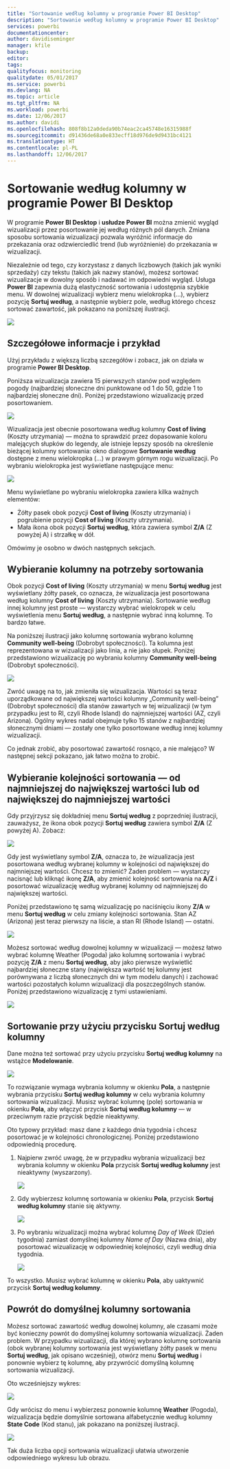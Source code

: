```yaml
---
title: "Sortowanie według kolumny w programie Power BI Desktop"
description: "Sortowanie według kolumny w programie Power BI Desktop"
services: powerbi
documentationcenter: 
author: davidiseminger
manager: kfile
backup: 
editor: 
tags: 
qualityfocus: monitoring
qualitydate: 05/01/2017
ms.service: powerbi
ms.devlang: NA
ms.topic: article
ms.tgt_pltfrm: NA
ms.workload: powerbi
ms.date: 12/06/2017
ms.author: davidi
ms.openlocfilehash: 808f8b12a0deda90b74eac2ca45748e16315988f
ms.sourcegitcommit: d91436de68a0e833ecff18d976de9d9431bc4121
ms.translationtype: HT
ms.contentlocale: pl-PL
ms.lasthandoff: 12/06/2017
---
```

# <a name="sort-by-column-in-power-bi-desktop"></a>Sortowanie według kolumny w programie Power BI Desktop
W programie **Power BI Desktop** i **usłudze Power BI** można zmienić wygląd wizualizacji przez posortowanie jej według różnych pól danych. Zmiana sposobu sortowania wizualizacji pozwala wyróżnić informacje do przekazania oraz odzwierciedlić trend (lub wyróżnienie) do przekazania w wizualizacji.

Niezależnie od tego, czy korzystasz z danych liczbowych (takich jak wyniki sprzedaży) czy tekstu (takich jak nazwy stanów), możesz sortować wizualizacje w dowolny sposób i nadawać im odpowiedni wygląd.  Usługa **Power BI** zapewnia dużą elastyczność sortowania i udostępnia szybkie menu. W dowolnej wizualizacji wybierz menu wielokropka (...), wybierz pozycję **Sortuj według**, a następnie wybierz pole, według którego chcesz sortować zawartość, jak pokazano na poniższej ilustracji.

![](media/desktop-sort-by-column/sortbycolumn_2.png)

## <a name="more-depth-and-an-example"></a>Szczegółowe informacje i przykład
Użyj przykładu z większą liczbą szczegółów i zobacz, jak on działa w programie **Power BI Desktop**.

Poniższa wizualizacja zawiera 15 pierwszych stanów pod względem pogody (najbardziej słoneczne dni punktowane od 1 do 50, gdzie 1 to najbardziej słoneczne dni). Poniżej przedstawiono wizualizację przed posortowaniem.

![](media/desktop-sort-by-column/sortbycolumn_1.png)

Wizualizacja jest obecnie posortowana według kolumny **Cost of living** (Koszty utrzymania) — można to sprawdzić przez dopasowanie koloru malejących słupków do legendy, ale istnieje lepszy sposób na określenie bieżącej kolumny sortowania: okno dialogowe **Sortowanie według** dostępne z menu wielokropka (...) w prawym górnym rogu wizualizacji. Po wybraniu wielokropka jest wyświetlane następujące menu:

![](media/desktop-sort-by-column/sortbycolumn_2.png)

Menu wyświetlane po wybraniu wielokropka zawiera kilka ważnych elementów:

* Żółty pasek obok pozycji **Cost of living** (Koszty utrzymania) i pogrubienie pozycji **Cost of living** (Koszty utrzymania).
* Mała ikona obok pozycji **Sortuj według**, która zawiera symbol **Z/A** (Z powyżej A) i strzałkę w dół.

Omówimy je osobno w dwóch następnych sekcjach.

## <a name="selecting-which-column-to-use-for-sorting"></a>Wybieranie kolumny na potrzeby sortowania
Obok pozycji **Cost of living** (Koszty utrzymania) w menu **Sortuj według** jest wyświetlany żółty pasek, co oznacza, że wizualizacja jest posortowana według kolumny **Cost of living** (Koszty utrzymania). Sortowanie według innej kolumny jest proste — wystarczy wybrać wielokropek w celu wyświetlenia menu **Sortuj według**, a następnie wybrać inną kolumnę. To bardzo łatwe.

Na poniższej ilustracji jako kolumnę sortowania wybrano kolumnę **Community well-being** (Dobrobyt społeczności). Ta kolumna jest reprezentowana w wizualizacji jako linia, a nie jako słupek. Poniżej przedstawiono wizualizację po wybraniu kolumny **Community well-being** (Dobrobyt społeczności).

![](media/desktop-sort-by-column/sortbycolumn_3.png)

Zwróć uwagę na to, jak zmieniła się wizualizacja. Wartości są teraz uporządkowane od największej wartości kolumny „Community well-being” (Dobrobyt społeczności) dla stanów zawartych w tej wizualizacji (w tym przypadku jest to RI, czyli Rhode Island) do najmniejszej wartości (AZ, czyli Arizona). Ogólny wykres nadal obejmuje tylko 15 stanów z najbardziej słonecznymi dniami — zostały one tylko posortowane według innej kolumny wizualizacji.

Co jednak zrobić, aby posortować zawartość rosnąco, a nie malejąco? W następnej sekcji pokazano, jak łatwo można to zrobić.

## <a name="selecting-the-sort-order---smallest-to-largest-largest-to-smallest"></a>Wybieranie kolejności sortowania — od najmniejszej do największej wartości lub od największej do najmniejszej wartości
Gdy przyjrzysz się dokładniej menu **Sortuj według** z poprzedniej ilustracji, zauważysz, że ikona obok pozycji **Sortuj według** zawiera symbol **Z/A** (Z powyżej A). Zobacz:

![](media/desktop-sort-by-column/sortbycolumn_4.png)

Gdy jest wyświetlany symbol **Z/A**, oznacza to, że wizualizacja jest posortowana według wybranej kolumny w kolejności od największej do najmniejszej wartości. Chcesz to zmienić? Żaden problem — wystarczy nacisnąć lub kliknąć ikonę **Z/A**, aby zmienić kolejność sortowania na **A/Z** i posortować wizualizację według wybranej kolumny od najmniejszej do największej wartości.

Poniżej przedstawiono tę samą wizualizację po naciśnięciu ikony **Z/A** w menu **Sortuj według** w celu zmiany kolejności sortowania. Stan AZ (Arizona) jest teraz pierwszy na liście, a stan RI (Rhode Island) — ostatni.

![](media/desktop-sort-by-column/sortbycolumn_5.png)

Możesz sortować według dowolnej kolumny w wizualizacji — możesz łatwo wybrać kolumnę Weather (Pogoda) jako kolumnę sortowania i wybrać pozycję **Z/A** z menu **Sortuj według**, aby jako pierwsze wyświetlić najbardziej słoneczne stany (największa wartość tej kolumny jest porównywana z liczbą słonecznych dni w tym modelu danych) i zachować wartości pozostałych kolumn wizualizacji dla poszczególnych stanów. Poniżej przedstawiono wizualizację z tymi ustawieniami.

![](media/desktop-sort-by-column/sortbycolumn_6.png)

## <a name="sort-using-the-sort-by-column-button"></a>Sortowanie przy użyciu przycisku Sortuj według kolumny
Dane można też sortować przy użyciu przycisku **Sortuj według kolumny** na wstążce **Modelowanie**.

![](media/desktop-sort-by-column/sortbycolumn_8.png)

To rozwiązanie wymaga wybrania kolumny w okienku **Pola**, a następnie wybrania przycisku **Sortuj według kolumny** w celu wybrania kolumny sortowania wizualizacji. Musisz wybrać kolumnę (pole) sortowania w okienku **Pola**, aby włączyć przycisk **Sortuj według kolumny** — w przeciwnym razie przycisk będzie nieaktywny.

Oto typowy przykład: masz dane z każdego dnia tygodnia i chcesz posortować je w kolejności chronologicznej. Poniżej przedstawiono odpowiednią procedurę.

1. Najpierw zwróć uwagę, że w przypadku wybrania wizualizacji bez wybrania kolumny w okienku **Pola** przycisk **Sortuj według kolumny** jest nieaktywny (wyszarzony).
   
   ![](media/desktop-sort-by-column/sortbycolumn_9a.png)
2. Gdy wybierzesz kolumnę sortowania w okienku **Pola**, przycisk **Sortuj według kolumny** stanie się aktywny.
   
   ![](media/desktop-sort-by-column/sortbycolumn_10.png)
3. Po wybraniu wizualizacji można wybrać kolumnę *Day of Week* (Dzień tygodnia) zamiast domyślnej kolumny *Name of Day* (Nazwa dnia), aby posortować wizualizację w odpowiedniej kolejności, czyli według dnia tygodnia.
   
   ![](media/desktop-sort-by-column/sortbycolumn_11.png)

To wszystko. Musisz wybrać kolumnę w okienku **Pola**, aby uaktywnić przycisk **Sortuj według kolumny**.

## <a name="getting-back-to-default-column-for-sorting"></a>Powrót do domyślnej kolumny sortowania
Możesz sortować zawartość według dowolnej kolumny, ale czasami może być konieczny powrót do domyślnej kolumny sortowania wizualizacji. Żaden problem. W przypadku wizualizacji, dla której wybrano kolumnę sortowania (obok wybranej kolumny sortowania jest wyświetlany żółty pasek w menu **Sortuj według**, jak opisano wcześniej), otwórz menu **Sortuj według** i ponownie wybierz tę kolumnę, aby przywrócić domyślną kolumnę sortowania wizualizacji.

Oto wcześniejszy wykres:

![](media/desktop-sort-by-column/sortbycolumn_6.png)

Gdy wrócisz do menu i wybierzesz ponownie kolumnę **Weather** (Pogoda), wizualizacja będzie domyślnie sortowana alfabetycznie według kolumny **State Code** (Kod stanu), jak pokazano na poniższej ilustracji.

![](media/desktop-sort-by-column/sortbycolumn_7.png)

Tak duża liczba opcji sortowania wizualizacji ułatwia utworzenie odpowiedniego wykresu lub obrazu.


